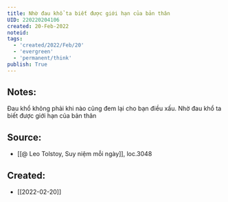 ```yaml
---
title: Nhờ đau khổ ta biết được giới hạn của bản thân
UID: 220220204106
created: 20-Feb-2022
noteid:
tags:
  - 'created/2022/Feb/20'
  - 'evergreen'
  - 'permanent/think'
publish: True
---
```

## Notes:
Đau khổ không phải khi nào cũng đem lại cho bạn điều xấu. Nhờ đau khổ ta biết được giới hạn của bản thân

## Source:
- [[@ Leo Tolstoy, Suy niệm mỗi ngày]], loc.3048



## Created:
- [[2022-02-20]]

